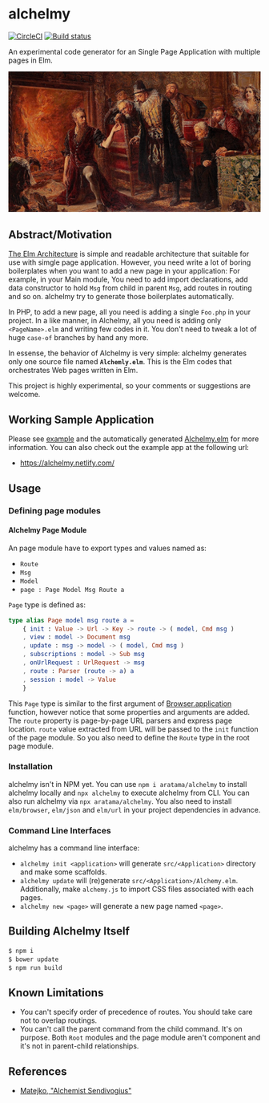 # alchelmy

[![CircleCI](https://circleci.com/gh/aratama/alchelmy.svg?style=svg)](https://circleci.com/gh/aratama/alchelmy)
[![Build status](https://ci.appveyor.com/api/projects/status/8yvgjo92gk8jkw1j?svg=true)](https://ci.appveyor.com/project/aratama/elm-alchemy)

An experimental code generator for an Single Page Application with multiple pages in Elm.

![Alchemist Sendivogius](docs/Alchemik_Sedziwoj_Matejko.JPG)

## Abstract/Motivation

[The Elm Architecture](https://guide.elm-lang.org/architecture/) is simple and readable architecture that suitable for use with simgle page application. However, you need write a lot of boring boilerplates when you want to add a new page in your application: For example, in your Main module, You need to add import declarations, add data constructor to hold `Msg` from child in parent `Msg`, add routes in routing and so on. alchelmy try to generate those boilerplates automatically.

In PHP, to add a new page, all you need is adding a single `Foo.php` in your project. In a like manner, in Alchelmy, all you need is adding only `<PageName>.elm` and writing few codes in it. You don't need to tweak a lot of huge `case-of` branches by hand any more.

In essense, the behavior of Alchelmy is very simple: alchelmy generates only one source file named **`Alchemly.elm`**. This is the Elm codes that orchestrates Web pages written in Elm.

This project is highly experimental, so your comments or suggestions are welcome.

## Working Sample Application

Please see [example](example) and the automatically generated [Alchelmy.elm](https://github.com/aratama/alchelmy/blob/master/example/src/Alchelmy.elm) for more information. You can also check out the example app at the following url:

- https://alchelmy.netlify.com/

## Usage

### Defining page modules

#### Alchelmy Page Module

An page module have to export types and values named as:

- `Route`
- `Msg`
- `Model`
- `page : Page Model Msg Route a`

`Page` type is defined as:

```elm
type alias Page model msg route a =
    { init : Value -> Url -> Key -> route -> ( model, Cmd msg )
    , view : model -> Document msg
    , update : msg -> model -> ( model, Cmd msg )
    , subscriptions : model -> Sub msg
    , onUrlRequest : UrlRequest -> msg
    , route : Parser (route -> a) a
    , session : model -> Value
    }
```

This `Page` type is similar to the first argument of [Browser.application](https://package.elm-lang.org/packages/elm/browser/latest/Browser#application) function, however notice that some properties and arguments are added. The `route` property is page-by-page URL parsers and express page location. `route` value extracted from URL will be passed to the `init` function of the page module. So you also need to define the `Route` type in the root page module.

### Installation

alchelmy isn't in NPM yet. You can use `npm i aratama/alchelmy` to install alchelmy locally and `npx alchelmy` to execute alchelmy from CLI. You can also run alchelmy via `npx aratama/alchelmy`. You also need to install `elm/browser`, `elm/json` and `elm/url` in your project dependencies in advance.

### Command Line Interfaces

alchelmy has a command line interface:

- `alchelmy init <application>` will generate `src/<Application>` directory and make some scaffolds.
- `alchelmy update` will (re)generate `src/<Application>/Alchemy.elm`. Additionally, make `alchemy.js` to import CSS files associated with each pages.
- `alchelmy new <page>` will generate a new page named `<page>`.

## Building Alchelmy Itself

```sh
$ npm i
$ bower update
$ npm run build
```

## Known Limitations

- You can't specify order of precedence of routes. You should take care not to overlap routings.
- You can't call the parent command from the child command. It's on purpose. Both `Root` modules and the page module aren't component and it's not in parent-child relationships.

## References

- [Matejko, "Alchemist Sendivogius"](https://commons.wikimedia.org/wiki/File:Alchemik_Sedziwoj_Matejko.JPG)
